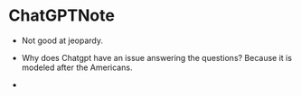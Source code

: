 # ChatGPTNote

- Not good at jeopardy.

- Why does Chatgpt have an issue answering the questions? Because it is modeled after the Americans.

- 

